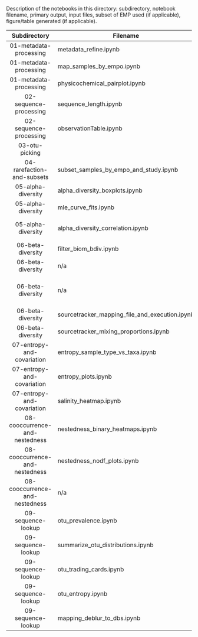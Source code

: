 Description of the notebooks in this directory: subdirectory, notebook filename, primary output, input files, subset of EMP used (if applicable), figure/table generated (if applicable).												
												
Subdirectory	|	Filename	|	Output	|	Input	|	Subset	|	Figure/Table	|	Notes
:-----:	|	-----	|	-----	|	-----	|	-----	|	-----	|	-----
01-metadata-processing	|	metadata_refine.ipynb	|	Merged mapping files	|	Many input files	|	n/a	|	n/a	|	
01-metadata-processing	|	map_samples_by_empo.ipynb	|	Map	|	emp_qiime_mapping_qc_filtered.tsv	|	qc_filtered	|	Fig 1b	|	
01-metadata-processing	|	physicochemical_pairplot.ipynb	|	Physicochemical pairplot	|	emp_qiime_mapping_qc_filtered.tsv	|	qc_filtered	|	Fig S1	|	
02-sequence-processing	|	sequence_length.ipynb	|	Sequence length	|	length_filtered_seqs_adaptor_cleanup.csv	|	all_emp	|	Fig S2	|	
02-sequence-processing	|	observationTable.ipynb	|	Sequence and OTU information	|	Biom files and summary files	|	n/a	|	n/a	|	
03-otu-picking	|		|		|		|		|		|	
04-rarefaction-and-subsets	|	subset_samples_by_empo_and_study.ipynb	|	Subsets	|	emp_qiime_mapping_all_emp	|	all_emp	|	Fig S13	|	
05-alpha-diversity	|	alpha_diversity_boxplots.ipynb	|	Alpha-diversity boxplots	|	emp_deblur_90bp.qc_filtered.biom, closed-ref gg and silva tables	|	qc_filtered	|	Figs 1c, S4	|	
05-alpha-diversity	|	mle_curve_fits.ipynb	|	Laplace distributions	|	emp_deblur_90bp.qc_filtered.rare_5000.biom	|	qc_filtered	|	Fig 1d	|	
05-alpha-diversity	|	alpha_diversity_correlation.ipynb	|	Laplace distributions by sample type	|	emp_deblur_90bp.qc_filtered.rare_5000.biom	|	qc_filtered	|	Fig S9	|	
06-beta-diversity	|	filter_biom_bdiv.ipynb	|	Beta-diversity results	|	emp_deblur_90bp.qc_filtered.biom	|	qc_filtered	|	Fig 1e	|	
06-beta-diversity	|	n/a	|	PCoA plots	|	emp_deblur_90bp.qc_filtered.biom	|	qc_filtered	|	Figs 1e, S5, S7	|	
06-beta-diversity	|	n/a	|	Random forest	|	training: emp_deblur_90bp.subset_2k.rare_5000.biom, classifying: emp_deblur_90bp.qc_filtered.rare_5000.biom	|	subset_2k	|	Table S4	|	
06-beta-diversity	|	sourcetracker_mapping_file_and_execution.ipynb	|	SourceTracker 2	|	emp_deblur_90bp.qc_filtered.rare_5000.biom	|	qc_filtered	|	Fig S6	|	
06-beta-diversity	|	sourcetracker_mixing_proportions.ipynb	|	SourceTracker 2	|	emp_deblur_90bp.qc_filtered.rare_5000.biom	|	qc_filtered	|	Fig S6	|	
07-entropy-and-covariation	|	entropy_sample_type_vs_taxa.ipynb	|	Entropy	|	emp_deblur_90bp.subset_2k.rare_5000.biom	|	subset_2k	|	Fig 3b	|	
07-entropy-and-covariation	|	entropy_plots.ipynb	|	Entropy	|	emp_deblur_90bp.subset_2k.rare_5000.biom	|	subset_2k	|	Fig 3b	|	
07-entropy-and-covariation	|	salinity_heatmap.ipynb	|	Salinity heatmap	|	emp_deblur_90bp.qc_filtered.biom	|	qc_filtered	|	Fig S8	|	
08-cooccurrence-and-nestedness	|	nestedness_binary_heatmaps.ipynb	|	Nestedness heatmaps	|	emp_deblur_90bp.subset_2k.rare_5000.biom	|	subset_2k	|	Fig 2a	|	Additional code [here](https://github.com/jladau/JavaSource/tree/master/Autocorrelation/src/edu/ucsf/Nestedness) and [here](https://github.com/jladau/JavaSource/tree/master/Shared/src/edu/ucsf/base)
08-cooccurrence-and-nestedness	|	nestedness_nodf_plots.ipynb	|	Nestedness NODF plots	|	emp_deblur_90bp.subset_2k.rare_5000.biom	|	subset_2k	|	Figs 2b, S11	|	Additional code [here](https://github.com/jladau/JavaSource/tree/master/Autocorrelation/src/edu/ucsf/Nestedness) and [here](https://github.com/jladau/JavaSource/tree/master/Shared/src/edu/ucsf/base)
08-cooccurrence-and-nestedness	|	n/a	|	Co-occurrence	|	emp_deblur_90bp.subset_2k.rare_5000.biom	|	subset_2k	|	Fig 2c	|	
09-sequence-lookup	|	otu_prevalence.ipynb	|	Tag sequence histogram	|	emp_deblur_90bp.qc_filtered.rare_5000.biom	|	qc_filtered	|	Fig S3	|	
09-sequence-lookup	|	summarize_otu_distributions.ipynb	|	Table of tag sequence distributions	|	emp_deblur_90bp.subset_2k.rare_5000.biom	|	subset_2k	|	Table 1	|	
09-sequence-lookup	|	otu_trading_cards.ipynb	|	EMP trading cards	|	emp_deblur_90bp.subset_2k.rare_5000.biom	|	subset_2k	|	Fig 14	|	
09-sequence-lookup	|	otu_entropy.ipynb	|	List of tag sequences with high entropy	|	emp_deblur_90bp.subset_2k.rare_5000.biom	|	subset_2k	|	Fig 14, Table 1	|	
09-sequence-lookup	|	mapping_deblur_to_dbs.ipynb	|	Overlap of EMP with GG and Silva	|	emp_deblur_90bp.qc_filtered.biom	|	qc_filtered	|	n/a	|	
